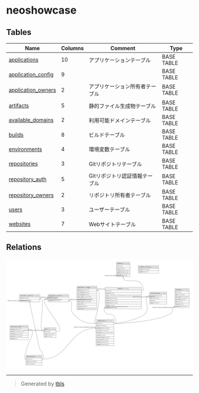 # neoshowcase

## Tables

| Name | Columns | Comment | Type |
| ---- | ------- | ------- | ---- |
| [applications](applications.md) | 10 | アプリケーションテーブル | BASE TABLE |
| [application_config](application_config.md) | 9 |  | BASE TABLE |
| [application_owners](application_owners.md) | 2 | アプリケーション所有者テーブル | BASE TABLE |
| [artifacts](artifacts.md) | 5 | 静的ファイル生成物テーブル | BASE TABLE |
| [available_domains](available_domains.md) | 2 | 利用可能ドメインテーブル | BASE TABLE |
| [builds](builds.md) | 8 | ビルドテーブル | BASE TABLE |
| [environments](environments.md) | 4 | 環境変数テーブル | BASE TABLE |
| [repositories](repositories.md) | 3 | Gitリポジトリテーブル | BASE TABLE |
| [repository_auth](repository_auth.md) | 5 | Gitリポジトリ認証情報テーブル | BASE TABLE |
| [repository_owners](repository_owners.md) | 2 | リポジトリ所有者テーブル | BASE TABLE |
| [users](users.md) | 3 | ユーザーテーブル | BASE TABLE |
| [websites](websites.md) | 7 | Webサイトテーブル | BASE TABLE |

## Relations

![er](schema.svg)

---

> Generated by [tbls](https://github.com/k1LoW/tbls)
